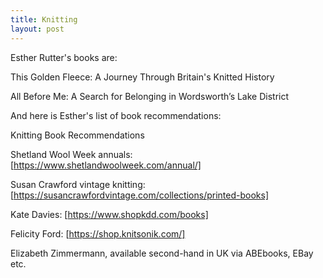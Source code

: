 ```yaml
---
title: Knitting
layout: post
---
```


Esther Rutter's books are:

This Golden Fleece: A Journey Through Britain's Knitted History

All Before Me: A Search for Belonging in Wordsworth’s Lake District

And here is Esther's list of book recommendations: 

Knitting Book Recommendations

Shetland Wool Week annuals: [https://www.shetlandwoolweek.com/annual/]

Susan Crawford vintage knitting: [https://susancrawfordvintage.com/collections/printed-books]

Kate Davies: [https://www.shopkdd.com/books]

Felicity Ford: [https://shop.knitsonik.com/]

Elizabeth Zimmermann, available second-hand in UK via ABEbooks, EBay etc.
